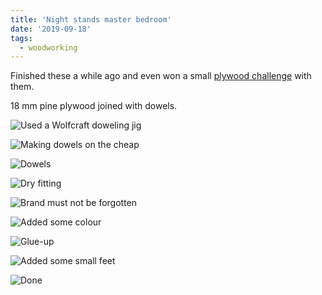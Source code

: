 ```yaml
---
title: 'Night stands master bedroom'
date: '2019-09-18'
tags:
  - woodworking
---
```


Finished these a while ago and even won a small [plywood challenge](https://www.koterij.be/) with them.

18 mm pine plywood joined with dowels. 

![Used a Wolfcraft doweling jig](/images/Plywood-Nightstand1.jpg)

![Making dowels on the cheap](/images/Plywood-Nightstand3.jpg)

![Dowels](/images/Plywood-Nightstand4.jpg)

![Dry fitting](/images/Plywood-Nightstand5.jpg)

![Brand must not be forgotten](/images/Plywood-Nightstand6.jpg)

![Added some colour](/images/Plywood-Nightstand7.jpg)

![Glue-up](/images/Plywood-Nightstand9.jpg)

![Added some small feet](/images/Plywood-Nightstand11.jpg)

![Done](/images/Plywood-Nightstand12.jpg)

